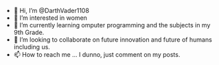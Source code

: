 - 👋 Hi, I’m @DarthVader1108
- 👀 I’m interested in women
- 🌱 I’m currently learning omputer programming and the subjects in my 9th Grade.
- 💞️ I’m looking to collaborate on future innovation and future of humans including us.
- 📫 How to reach me ... I dunno, just comment on my posts.
<!---
DarthVader1108/DarthVader1108 is a ✨ special ✨ repository because its `README.md` (this file) appears on your GitHub profile.
You can click the Preview link to take a look at your changes.
--->
